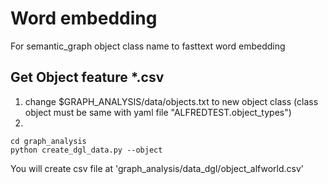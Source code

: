 # Word embedding 
For semantic_graph object class name to fasttext word embedding

## Get Object feature *.csv
1. change $GRAPH_ANALYSIS/data/objects.txt to new object class (class object must be same with yaml file "ALFREDTEST.object_types")
2. 
```
cd graph_analysis
python create_dgl_data.py --object
```
You will create csv file at 'graph_analysis/data_dgl/object_alfworld.csv'